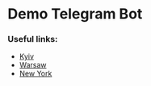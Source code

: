 # Demo Telegram Bot

### Useful links:

* [Kyiv](http://api.openweathermap.org/data/2.5/weather?q=Kyiv,ua&lang=ua&units=metric&APPID=your_token_here)
* [Warsaw](http://api.openweathermap.org/data/2.5/weather?q=Warsaw,pl&lang=ua&units=metric&APPID=your_token_here)
* [New York](http://api.openweathermap.org/data/2.5/weather?id=5128638&lang=ua&units=metric&APPID=your_token_here)




